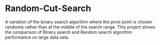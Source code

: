 # Random-Cut-Search
A variation of the binary search algorithm where the pivot point is chosen randomly rather than at the middle of the search range. This project shows the comparison of Binary search and Random search algorithm performance on large data sets.
